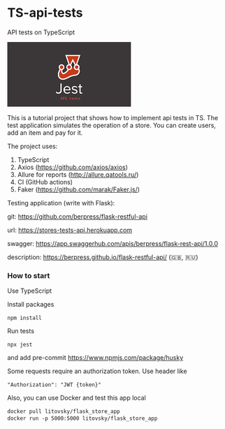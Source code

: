 # TS-api-tests
API tests on TypeScript

![](https://github.com/berpress/js-api-tests/blob/main/images/jest.png?raw=true)


This is a tutorial project that shows how to implement api tests in TS. The test application simulates the operation of a store. 
You can create users, add an item and pay for it.

The project uses:
1. TypeScript
2. Axios (https://github.com/axios/axios)
3. Allure for reports (http://allure.qatools.ru/)
4. CI (GitHub actions)
5. Faker (https://github.com/marak/Faker.js/)


Testing application (write with Flask):

git: https://github.com/berpress/flask-restful-api

url: https://stores-tests-api.herokuapp.com

swagger: https://app.swaggerhub.com/apis/berpress/flask-rest-api/1.0.0

description: https://berpress.github.io/flask-restful-api/ (🇬🇧, 🇷🇺)

### How to start

Use TypeScript

Install packages
```
npm install
```

Run tests
```
npx jest 
```

and add pre-commit https://www.npmjs.com/package/husky

Some requests require an authorization token. Use header like 
```angular2html
"Authorization": "JWT {token}"
```

Also, you can use Docker and test this app local
```
docker pull litovsky/flask_store_app
docker run -p 5000:5000 litovsky/flask_store_app
```
